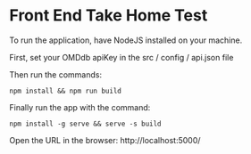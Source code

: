 # Front End Take Home Test

To run the application, have NodeJS installed on your machine.

First, set your OMDdb apiKey in the src / config / api.json file

Then run the commands:

    npm install && npm run build

Finally run the app with the command:

    npm install -g serve && serve -s build

Open the URL in the browser: http://localhost:5000/
